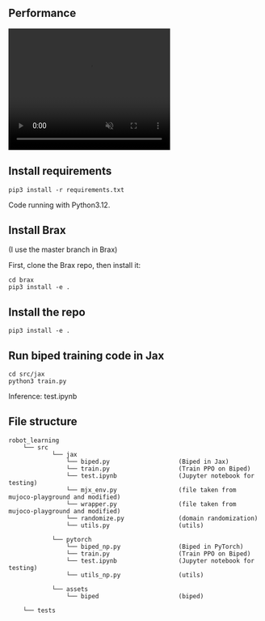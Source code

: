## Performance

<video width="320" height="240" autoplay muted loop playsinline>
  <source src="video.mp4" type="video/mp4">
</video>


## Install requirements

```
pip3 install -r requirements.txt
```

Code running with Python3.12.

## Install Brax
(I use the master branch in Brax)

First, clone the Brax repo, then install it:
```
cd brax
pip3 install -e .
```

## Install the repo

```
pip3 install -e .
```

## Run biped training code in Jax

```
cd src/jax
python3 train.py
```
Inference: test.ipynb



## File structure

```
robot_learning
    └── src
            └── jax
                └── biped.py                   (Biped in Jax)
                └── train.py                   (Train PPO on Biped)
                └── test.ipynb                 (Jupyter notebook for testing)
                └── mjx_env.py                 (file taken from mujoco-playground and modified)
                └── wrapper.py                 (file taken from mujoco-playground and modified)
                └── randomize.py               (domain randomization)
                └── utils.py                   (utils)

            └── pytorch
                └── biped_np.py                (Biped in PyTorch)
                └── train.py                   (Train PPO on Biped)
                └── test.ipynb                 (Jupyter notebook for testing)
                └── utils_np.py                (utils)

            └── assets
                └── biped                      (biped)

    └── tests
```